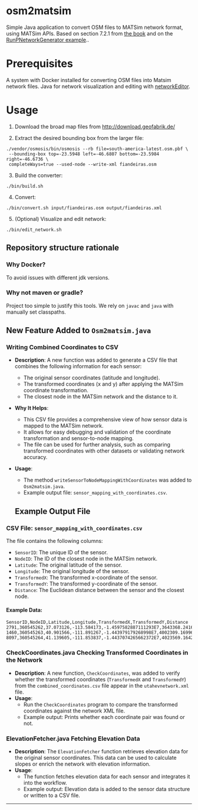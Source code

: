 osm2matsim
===

Simple Java application to convert OSM files to MATSim network format, using MATSim APIs.
Based on section 7.2.1 from [the book](https://www.matsim.org/the-book) and on the [RunPNetworkGenerator example](https://github.com/matsim-org/matsim-code-examples/blob/0.9.x/src/main/java/tutorial/population/example08DemandGeneration/RunPNetworkGenerator.java)..


# Prerequisites #
A system with Docker installed for converting OSM files into Matsim network files. Java for network visualization and editing with [networkEditor](https://www.matsim.org/extension/networkeditor).

# Usage #
1. Download the broad map files from http://download.geofabrik.de/

2. Extract the desired bounding box from the larger file:
```
./vendor/osmosis/bin/osmosis --rb file=south-america-latest.osm.pbf \ 
 --bounding-box top=-23.5948 left=-46.6807 bottom=-23.5984 right=-46.6736 \ 
 completeWays=true --used-node --write-xml fiandeiras.osm
```

3. Build the converter:
```
./bin/build.sh
```

4. Convert:
```
./bin/convert.sh input/fiandeiras.osm output/fiandeiras.xml
```

5. (Optional) Visualize and edit network:
```
./bin/edit_network.sh
```

## Repository structure rationale ##
### Why Docker? ###
To avoid issues with different jdk versions.

### Why not maven or gradle? ###
Project too simple to justify this tools. We rely on `javac` and `java` with manually set classpaths. 


## New Feature Added to `Osm2matsim.java`

### Writing Combined Coordinates to CSV
- **Description**: A new function was added to generate a CSV file that combines the following information for each sensor:
  - The original sensor coordinates (latitude and longitude).
  - The transformed coordinates (x and y) after applying the MATSim coordinate transformation.
  - The closest node in the MATSim network and the distance to it.

- **Why It Helps**:
  - This CSV file provides a comprehensive view of how sensor data is mapped to the MATSim network.
  - It allows for easy debugging and validation of the coordinate transformation and sensor-to-node mapping.
  - The file can be used for further analysis, such as comparing transformed coordinates with other datasets or validating network accuracy.

- **Usage**:
  - The method `writeSensorToNodeMappingWithCoordinates` was added to `Osm2matsim.java`.
  - Example output file: `sensor_mapping_with_coordinates.csv`.

  ## Example Output File
### **CSV File: `sensor_mapping_with_coordinates.csv`**
The file contains the following columns:
- `SensorID`: The unique ID of the sensor.
- `NodeID`: The ID of the closest node in the MATSim network.
- `Latitude`: The original latitude of the sensor.
- `Longitude`: The original longitude of the sensor.
- `TransformedX`: The transformed x-coordinate of the sensor.
- `TransformedY`: The transformed y-coordinate of the sensor.
- `Distance`: The Euclidean distance between the sensor and the closest node.

#### **Example Data**:
```
SensorID,NodeID,Latitude,Longitude,TransformedX,TransformedY,Distance
2791,360545262,37.073126,-113.584173,-1.4597582887111293E7,3643368.2416960355,12.34
1460,360545263,40.901566,-111.891267,-1.443979179268998E7,4002309.1699671657,45.67
8097,360545264,41.139605,-111.853837,-1.4437074265662372E7,4023569.1642103107,78.90
```


### CheckCoordinates.java Checking Transformed Coordinates in the Network
- **Description**: A new function, `CheckCoordinates`, was added to verify whether the transformed coordinates (`TransformedX` and `TransformedY`) from the `combined_coordinates.csv` file appear in the `utahevnetwork.xml` file.
- **Usage**:
  - Run the `CheckCoordinates` program to compare the transformed coordinates against the network XML file.
  - Example output: Prints whether each coordinate pair was found or not.

### ElevationFetcher.java Fetching Elevation Data
- **Description**: The `ElevationFetcher` function retrieves elevation data for the original sensor coordinates. This data can be used to calculate slopes or enrich the network with elevation information.
- **Usage**:
  - The function fetches elevation data for each sensor and integrates it into the workflow.
  - Example output: Elevation data is added to the sensor data structure or written to a CSV file.

---